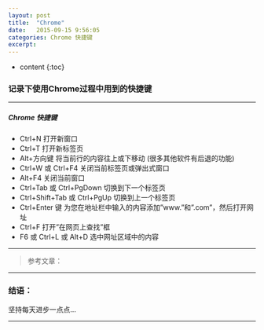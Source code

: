 ```yaml
---
layout: post
title:  "Chrome"
date:   2015-09-15 9:56:05
categories: Chrome 快捷键
excerpt: 
---
```


* content
{:toc}

### 记录下使用Chrome过程中用到的快捷键

---

##### Chrome 快捷键

* Ctrl+N 打开新窗口 
* Ctrl+T 打开新标签页
* Alt+方向键 将当前行的内容往上或下移动 (很多其他软件有后退的功能)
* Ctrl+W 或 Ctrl+F4 关闭当前标签页或弹出式窗口
* Alt+F4 关闭当前窗口
* Ctrl+Tab 或 Ctrl+PgDown 切换到下一个标签页 
* Ctrl+Shift+Tab 或 Ctrl+PgUp 切换到上一个标签页
* Ctrl+Enter 键 为您在地址栏中输入的内容添加”www.”和”.com”，然后打开网址
* Ctrl+F 打开”在网页上查找”框
* F6 或 Ctrl+L 或 Alt+D 选中网址区域中的内容
---


> 参考文章：

---

### 结语：

坚持每天进步一点点...

---